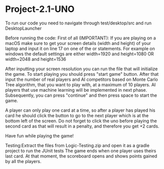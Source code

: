 # Project-2.1-UNO
To run our code you need to navigate through test/desktop/src and run DesktopLauncher

Before running the code:
First of all (IMPORTANT): If you are playing on a macOS make sure to get your screen details (width and height) of your laptop and input it on line 17 on one of the or statements. For example on windows the default settings are either width=1920 and height=1080 OR width=2048 and height=1536

After inputting your screen resolution you can run the file that will initialize the game. To start playing you should press "start game" button. After that input the number of real players and AI competitors based on Monte Carlo Tree algorithm, that you want to play with, at a maximum of 10 players. AI players that use machine learning will be implemented in next phase. Subsequently, you can press "continue" and then press space to start the game. 

A player can only play one card at a time, so after a player has played his card he should click the button to go to the next player which is at the bottom left of the screen. Do not forget to click the uno before playing the second card as that will result in a penalty, and therefore you get +2 cards.

Have fun while playing the game!

Testing:Extract the files from Logic-Testing.zip and open it as a gradle project to run the JUnit tests
The game ends when one player uses theirs last card. At that moment, the scoreboard opens and shows points gained by all the players.
